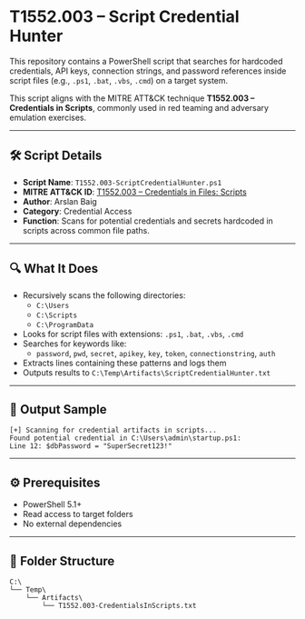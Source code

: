 # T1552.003 – Script Credential Hunter

This repository contains a PowerShell script that searches for hardcoded credentials, API keys, connection strings, and password references inside script files (e.g., `.ps1`, `.bat`, `.vbs`, `.cmd`) on a target system.

This script aligns with the MITRE ATT&CK technique **T1552.003 – Credentials in Scripts**, commonly used in red teaming and adversary emulation exercises.

---

## 🛠 Script Details

- **Script Name**: `T1552.003-ScriptCredentialHunter.ps1`
- **MITRE ATT&CK ID**: [T1552.003 – Credentials in Files: Scripts](https://attack.mitre.org/techniques/T1552/003/)
- **Author**: Arslan Baig
- **Category**: Credential Access
- **Function**: Scans for potential credentials and secrets hardcoded in scripts across common file paths.

---

## 🔍 What It Does

- Recursively scans the following directories:
  - `C:\Users`
  - `C:\Scripts`
  - `C:\ProgramData`
- Looks for script files with extensions: `.ps1`, `.bat`, `.vbs`, `.cmd`
- Searches for keywords like:
  - `password`, `pwd`, `secret`, `apikey`, `key`, `token`, `connectionstring`, `auth`
- Extracts lines containing these patterns and logs them
- Outputs results to `C:\Temp\Artifacts\ScriptCredentialHunter.txt`

---

## 🧾 Output Sample
```text
[+] Scanning for credential artifacts in scripts...
Found potential credential in C:\Users\admin\startup.ps1:
Line 12: $dbPassword = "SuperSecret123!"
```

---

## ⚙️ Prerequisites
 - PowerShell 5.1+
 - Read access to target folders
 - No external dependencies

---

## 📁 Folder Structure

```text
C:\
└── Temp\
    └── Artifacts\
        └── T1552.003-CredentialsInScripts.txt
